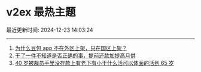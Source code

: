 # v2ex 最热主题

最近更新时间: 2024-12-23 14:03:24

--- 
1. [为什么豆包 app 不在外区上架，只在国区上架？](https://www.v2ex.com/t/1099493) 
2. [干了一件不知道是否正确的事，提前还款加提高月供](https://www.v2ex.com/t/1099495) 
3. [40 岁被裁员手里没存款上有老下有小干什么活可以体面的活到 65 岁](https://www.v2ex.com/t/1099503) 
